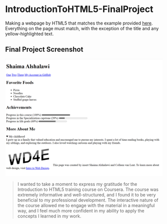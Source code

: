 # IntroductionToHTML5-FinalProject
Making a webpage by HTML5 that matches the example provided <a href="https://www.intro-webdesign.com/HTML5/HTML5project.png">here</a>. Everything on the page must match, with the exception of the title and any yellow-highlighted text.

## Final Project Screenshot
<img src="_gitAssets/Screenshots.png" width="600">

> I wanted to take a moment to express my gratitude for the Introduction to HTML5 training course on Coursera. The course was extremely informative and well-structured, and I found it to be very beneficial to my professional development. The interactive nature of the course allowed me to engage with the material in a meaningful way, and I feel much more confident in my ability to apply the concepts I learned in my work.
